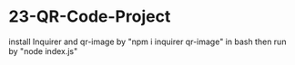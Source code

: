 # 23-QR-Code-Project
install Inquirer and qr-image by
"npm i inquirer qr-image" in bash
then run by
"node index.js"
